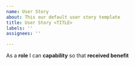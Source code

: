 ```yaml
---
name: User Story
about: This our default user story template
title: User Story <TITLE>
labels: ''
assignees: ''

---
```


As a **role** I can **capability** so that **received benefit**
